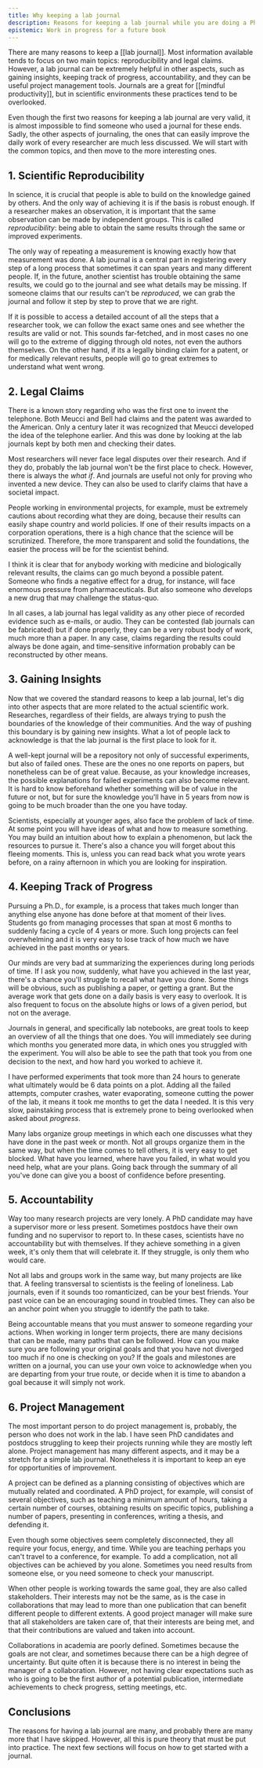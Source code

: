 ```yaml
---
title: Why keeping a lab journal
description: Reasons for keeping a lab journal while you are doing a PhD, postdoc, and beyond.
epistemic: Work in progress for a future book
---
```

There are many reasons to keep a [[lab journal]]. Most information available tends to focus on two main topics: reproducibility and legal claims. However, a lab journal can be extremely helpful in other aspects, such as gaining insights, keeping track of progress, accountability, and they can be useful project management tools. Journals are a great for [[mindful productivity]], but in scientific environments these practices tend to be overlooked. 

Even though the first two reasons for keeping a lab journal are very valid, it is almost impossible to find someone who used a journal for these ends. Sadly, the other aspects of journaling, the ones that can easily improve the daily work of every researcher are much less discussed. We will start with the common topics, and then move to the more interesting ones.  

## 1. Scientific Reproducibility
In science, it is crucial that people is able to build on the knowledge gained by others. And the only way of achieving it is if the basis is robust enough. If a researcher makes an observation, it is important that the same observation can be made by independent groups. This is called *reproducibility*: being able to obtain the same results through the same or improved experiments. 

The only way of repeating a measurement is knowing exactly how that measurement was done. A lab journal is a central part in registering every step of a long process that sometimes it can span years and many different people. If, in the future, another scientist has trouble obtaining the same results, we could go to the journal and see what details may be missing. If someone claims that our results can't be *reproduced*, we can grab the journal and follow it step by step to prove that we are right. 

If it is possible to access a detailed account of all the steps that a researcher took, we can follow the exact same ones and see whether the results are valid or not. This sounds far-fetched, and in most cases no one will go to the extreme of digging through old notes, not even the authors themselves. On the other hand, if its a legally binding claim for a patent, or for medically relevant results, people will go to great extremes to understand what went wrong. 

## 2. Legal Claims
There is a known story regarding who was the first one to invent the telephone. Both Meucci and Bell had claims and the patent was awarded to the American. Only a century later it was recognized that Meucci developed the idea of the telephone earlier. And this was done by looking at the lab journals kept by both men and checking their dates. 

Most researchers will never face legal disputes over their research. And if they do, probably the lab journal won't be the first place to check. However, there is always the *what if*. And journals are useful not only for proving who invented a new device. They can also be used to clarify claims that have a societal impact. 

People working in environmental projects, for example, must be extremely cautions about recording what they are doing, because their results can easily shape country and world policies. If one of their results impacts on a corporation operations, there is a high chance that the science will be scrutinized. Therefore, the more transparent and solid the foundations, the easier the process will be for the scientist behind. 

I think it is clear that for anybody working with medicine and biologically relevant results, the claims can go much beyond a possible patent. Someone who finds a negative effect for a drug, for instance, will face enormous pressure from pharmaceuticals. But also someone who develops a new drug that may challenge the status-quo. 

In all cases, a lab journal has legal validity as any other piece of recorded evidence such as e-mails, or audio. They can be contested (lab journals can be fabricated) but if done properly, they can be a very robust body of work, much more than a paper. In any case, claims regarding the results could always be done again, and time-sensitive information probably can be reconstructed by other means. 

## 3. Gaining Insights
Now that we covered the standard reasons to keep a lab journal, let's dig into other aspects that are more related to the actual scientific work. Researches, regardless of their fields, are always trying to push the boundaries of the knowledge of their communities. And the way of pushing this boundary is by gaining new insights. What a lot of people lack to acknowledge is that the lab journal is the first place to look for it. 

A well-kept journal will be a repository not only of successful experiments, but also of failed ones. These are the ones no one reports on papers, but nonetheless can be of great value. Because, as your knowledge increases, the possible explanations for failed experiments can also become relevant. It is hard to know beforehand whether something will be of value in the future or not, but for sure the knowledge you'll have in 5 years from now is going to be much broader than the one you have today. 

Scientists, especially at younger ages, also face the problem of lack of time. At some point you will have ideas of what and how to measure something. You may build an intuition about how to explain a phenomenon, but lack the resources to pursue it. There's also a chance you will forget about this fleeing moments. This is, unless you can read back what you wrote years before, on a rainy afternoon in which you are looking for inspiration. 

## 4. Keeping Track of Progress
Pursuing a Ph.D., for example, is a process that takes much longer than anything else anyone has done before at that moment of their lives. Students go from managing processes that span at most 6 months to suddenly facing a cycle of 4 years or more. Such long projects can feel overwhelming and it is very easy to lose track of how much we have achieved in the past months or years. 

Our minds are very bad at summarizing the experiences during long periods of time. If I ask you now, suddenly, what have you achieved in the last year, there's a chance you'll struggle to recall what have you done. Some things will be obvious, such as publishing a paper, or getting a grant. But the average work that gets done on a daily basis is very easy to overlook. It is also frequent to focus on the absolute highs or lows of a given period, but not on the average. 

Journals in general, and specifically lab notebooks, are great tools to keep an overview of all the things that one does. You will immediately see during which months you generated more data, in which ones you struggled with the experiment. You will also be able to see the path that took you from one decision to the next, and how hard you worked to achieve it. 

I have performed experiments that took more than 24 hours to generate what ultimately would be 6 data points on a plot. Adding all the failed attempts, computer crashes, water evaporating, someone cutting the power of the lab, it means it took me months to get the data I needed. It is this very slow, painstaking process that is extremely prone to being overlooked when asked about *progress*. 

Many labs organize group meetings in which each one discusses what they have done in the past week or month. Not all groups organize them in the same way, but when the time comes to tell others, it is very easy to get blocked. What have you learned, where have you failed, in what would you need help, what are your plans. Going back through the summary of all you've done can give you a boost of confidence before presenting. 

## 5. Accountability
Way too many research projects are very lonely. A PhD candidate may have a supervisor more or less present. Sometimes postdocs have their own funding and no supervisor to report to. In these cases, scientists have no accountability but with themselves. If they achieve something in a given week, it's only them that will celebrate it. If they struggle, is only them who would care. 

Not all labs and groups work in the same way, but many projects are like that. A feeling transversal to scientists is the feeling of loneliness. Lab journals, even if it sounds too romanticized, can be your best friends. Your past voice can be an encouraging sound in troubled times. They can also be an anchor point when you struggle to identify the path to take. 

Being accountable means that you must answer to someone regarding your actions. When working in longer term projects, there are many decisions that can be made, many paths that can be followed. How can you make sure you are following your original goals and that you have not diverged too much if no one is checking on you? If the goals and milestones are written on a journal, you can use your own voice to acknowledge when you are departing from your true route, or decide when it is time to abandon a goal because it will simply not work. 

## 6. Project Management
The most important person to do project management is, probably, the person who does not work in the lab. I have seen PhD candidates and postdocs struggling to keep their projects running while they are mostly left alone. Project management has many different aspects, and it may be a stretch for a simple lab journal. Nonetheless it is important to keep an eye for opportunities of improvement. 

A project can be defined as a planning consisting of objectives which are mutually related and coordinated. A PhD project, for example, will consist of several objectives, such as teaching a minimum amount of hours, taking a certain number of courses, obtaining results on specific topics, publishing a number of papers, presenting in conferences, writing a thesis, and defending it. 

Even though some objectives seem completely disconnected, they all require your focus, energy, and time. While you are teaching perhaps you can't travel to a conference, for example. To add a complication, not all objectives can be achieved by you alone. Sometimes you need results from someone else, or you need someone to check your manuscript. 

When other people is working towards the same goal, they are also called stakeholders. Their interests may not be the same, as is the case in collaborations that may lead to more than one publication that can benefit different people to different extents. A good project manager will make sure that all stakeholders are taken care of, that their interests are being met, and that their contributions are valued and taken into account. 

Collaborations in academia are poorly defined. Sometimes because the goals are not clear, and sometimes because there can be a high degree of uncertainty. But quite often it is because there is no interest in being the manager of a collaboration. However, not having clear expectations such as who is going to be the first author of a potential publication, intermediate achievements to check progress, setting meetings, etc.

## Conclusions
The reasons for having a lab journal are many, and probably there are many more that I have skipped. However, all this is pure theory that must be put into practice. The next few sections will focus on how to get started with a journal. 